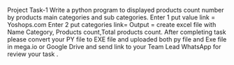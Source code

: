 
Project Task-1
Write a python program to displayed products count number by products main categories and sub categories.
Enter 1 put value link = Yoshops.com
Enter 2 put categories link=
Output = create excel file with Name Category, Products count,Total products count.
After completing task please convert your PY file to EXE file and uploaded both py file and Exe file in mega.io or Google Drive and send link to your Team Lead WhatsApp for review your task  .
